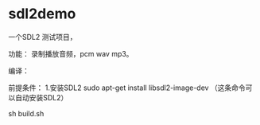 # sdl2demo


一个SDL2 测试项目，

功能： 录制播放音频，pcm wav mp3。

编译：

前提条件：
1.安装SDL2
sudo apt-get install libsdl2-image-dev  （这条命令可以自动安装SDL2）

sh build.sh
